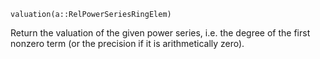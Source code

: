 ```
valuation(a::RelPowerSeriesRingElem)
```

Return the valuation of the given power series, i.e. the degree of the first nonzero term (or the precision if it is arithmetically zero).
